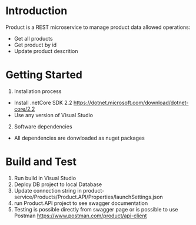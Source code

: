 # Introduction 
Product is a REST microservice to manage product data
allowed operations:
- Get all products
- Get product by id
- Update product descrition

# Getting Started
1.	Installation process 
  - Install .netCore SDK 2.2 https://dotnet.microsoft.com/download/dotnet-core/2.2
  - Use any version of Visual Studio

2.	Software dependencies
 - All dependencies are donwloaded as nuget packages
 
# Build and Test
1. Run build in Visual Studio 
2. Deploy DB project to local Database 
3. Update connection string in product-service/Products/Product.API/Properties/launchSettings.json
4. run Product.API project to see swagger documentation
5. Testing is possible directly from swagger page or is possible to use Postman https://www.postman.com/product/api-client
